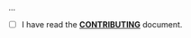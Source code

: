 <!--- Provide a general summary of your changes in the Title above -->

...

- [ ] I have read the **[CONTRIBUTING](https://github.com/producttrap/driver-skeleton/blob/main/.github/CONTRIBUTING.md)** document.
